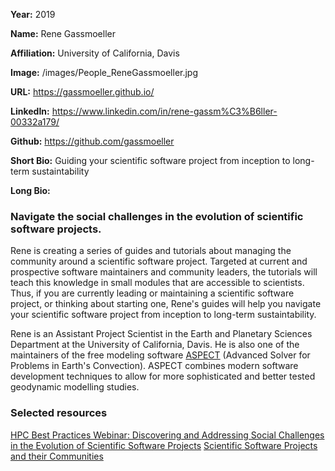 **Year:** 2019

**Name:** Rene Gassmoeller

**Affiliation:** University of California, Davis

**Image:** /images/People_ReneGassmoeller.jpg

**URL:** https://gassmoeller.github.io/

**LinkedIn:** https://www.linkedin.com/in/rene-gassm%C3%B6ller-00332a179/ 

**Github:** https://github.com/gassmoeller

**Short Bio:** Guiding your scientific software project from inception to long-term sustaintability 

**Long Bio:** 
### Navigate the social challenges in the evolution of scientific software projects.
Rene is creating a series of guides and tutorials about managing the community around a scientific software project. Targeted at current and prospective software maintainers and community leaders, the tutorials will teach this knowledge in small modules that are accessible to scientists. Thus, if you are currently leading or maintaining a scientific software project, or thinking about starting one, Rene's guides will help you navigate your scientific software project from inception to long-term sustaintability.

Rene is an Assistant Project Scientist in the Earth and Planetary Sciences Department at the University of California, Davis.  He is also one of the maintainers of the free modeling software <a href="http://aspect.geodynamics.org/">ASPECT</a> (Advanced Solver for Problems in Earth's Convection). ASPECT combines modern software development techniques to allow for more sophisticated and better tested geodynamic modelling studies.

### Selected resources

<a href="https://bssw.io/events/webinar-discovering-and-addressing-social-challenges-in-the-evolution-of-scientific-software-projects " class="link-row">HPC Best Practices Webinar: Discovering and Addressing Social Challenges in the Evolution of Scientific Software Projects</a>
<a href="https://bssw.io/blog_posts/scientific-software-projects-and-their-communities" class="link-row">Scientific Software Projects and their Communities</a>



